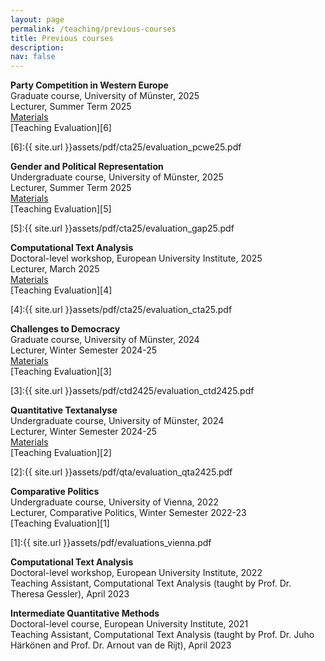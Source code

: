 ```yaml
---
layout: page
permalink: /teaching/previous-courses
title: Previous courses
description: 
nav: false
---
```


<strong>Party Competition in Western Europe</strong><br>
Graduate course, University of Münster, 2025 <br>
Lecturer, Summer Term 2025 <br>
<a href="{{ site.url }}teaching/pcwe25">Materials</a> <br>
[Teaching Evaluation][6]

[6]:{{ site.url }}assets/pdf/cta25/evaluation_pcwe25.pdf


<strong>Gender and Political Representation</strong><br>
Undergraduate course, University of Münster, 2025 <br>
Lecturer, Summer Term 2025 <br>
<a href="{{ site.url }}teaching/gap25">Materials</a> <br>
[Teaching Evaluation][5]

[5]:{{ site.url }}assets/pdf/cta25/evaluation_gap25.pdf



<strong>Computational Text Analysis</strong><br>
Doctoral-level workshop, European University Institute, 2025 <br>
Lecturer, March 2025 <br>
<a href="{{ site.url }}teaching/cta25">Materials</a> <br>
[Teaching Evaluation][4]

[4]:{{ site.url }}assets/pdf/cta25/evaluation_cta25.pdf


<strong>Challenges to Democracy</strong><br>
Graduate course, University of Münster, 2024 <br>
Lecturer, Winter Semester 2024-25 <br>
<a href="{{ site.url }}teaching/ctd2425">Materials</a> <br>
[Teaching Evaluation][3]

[3]:{{ site.url }}assets/pdf/ctd2425/evaluation_ctd2425.pdf



<strong>Quantitative Textanalyse</strong><br>
Undergraduate course, University of Münster, 2024 <br>
Lecturer, Winter Semester 2024-25 <br> 
<a href="{{ site.url }}teaching/qta2425">Materials</a> <br>
[Teaching Evaluation][2]

[2]:{{ site.url }}assets/pdf/qta/evaluation_qta2425.pdf



<strong>Comparative Politics</strong><br>
Undergraduate course, University of Vienna, 2022 <br>
Lecturer, Comparative Politics, Winter Semester 2022-23 <br> 
[Teaching Evaluation][1]

[1]:{{ site.url }}assets/pdf/evaluations_vienna.pdf

<strong>Computational Text Analysis</strong><br>
Doctoral-level workshop, European University Institute, 2022 <br>
Teaching Assistant, Computational Text Analysis (taught by Prof. Dr. Theresa Gessler), April 2023 <br> 

<strong>Intermediate Quantitative Methods</strong><br>
Doctoral-level course, European University Institute, 2021 <br>
Teaching Assistant, Computational Text Analysis (taught by Prof. Dr. Juho Härkönen and Prof. Dr. Arnout van de Rijt), April 2023 <br> <br>
